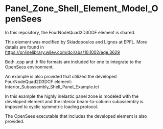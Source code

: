 # Panel_Zone_Shell_Element_Model_OpenSees
In this repository, the FourNodeQuad2D3DOF element is shared.

This element was modified by Skiadopoulos and Lignos at EPFL. More details are found in https://onlinelibrary.wiley.com/doi/abs/10.1002/eqe.3629

Both .cpp and .h file formats are included for one to integrate to the OpenSees environment.

An example is also provided that utilized the developed FourNodeQuad2D3DOF element: Interior_Subassembly_Shell_Panel_Example.tcl

In this example the highly inelastic panel zone is modeled with the developed element and the interior beam-to-column subassembly is imposed to cyclic symmetric loading protocol. 

The OpenSees executable that includes the developed element is also provided.
